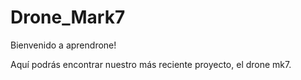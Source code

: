 # Drone_Mark7

Bienvenido a aprendrone! 

Aquí podrás encontrar nuestro más reciente proyecto, el drone mk7. 
